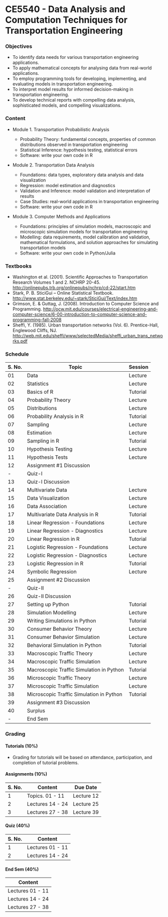 # CE5540 - Data Analysis and Computation Techniques for Transportation Engineering

### Objectives

- To identify data needs for various transportation engineering applications.
- To apply mathematical concepts for analysing data from real-world applications.
- To employ programming tools for developing, implementing, and evaluating models in transportation engineering.
- To interpret model results for informed decision-making in transportation engineering.
- To develop technical reports with compelling data analysis, sophisticated models, and compelling visualizations.

### Content

- Module 1. Transportation Probabilistic Analysis 
    - Probability Theory: fundamental concepts, properties of common distributions observed in transportation engineering
    - Statistical Inference: hypothesis testing, statistical errors
    - Software: write your own code in R

- Module 2. Transportation Data Analysis
    - Foundations: data types, exploratory data analysis and data visualization
    - Regression: model estimation and diagnostics
    - Validation and Inference: model validation and interpretation of results
    - Case Studies: real-world applications in transportation engineering
    - Software: write your own code in R

- Module 3. Computer Methods and Applications 
    - Foundations: principles of simulation models, macroscopic and microscopic simulation models for transportation engineering
    - Modelling: data requirements, model calibration and validation, mathematical formulations, and solution approaches for simulating transportation models
    - Software: write your own code in Python/Julia
    
### Textbooks

- Washington et al. (2001). Scientific Approaches to Transportation Research Volumes 1 and 2. NCHRP 20-45. http://onlinepubs.trb.org/onlinepubs/nchrp/cd-22/start.htm 
- Stark, P. B. SticiGui – Online Statistical Textbook. http://www.stat.berkeley.edu/~stark/SticiGui/Text/index.htm 
- Grimson, E. & Guttag, J. (2008). Introduction to Computer Science and Programming. http://ocw.mit.edu/courses/electrical-engineering-and-computer-science/6-00-introduction-to-computer-science-and-programming-fall-2008
- Sheffi, Y. (1985). Urban transportation networks (Vol. 6). Prentice-Hall, Englewood Cliffs, NJ. http://web.mit.edu/sheffi/www/selectedMedia/sheffi_urban_trans_networks.pdf 

### Schedule

  | S. No. | Topic                                      | Session  |
  |--------|--------------------------------------------|----------|
  | 01     | Data                                       | Lecture  |
  | 02     | Statistics                                 | Lecture  |
  | 03     | Basics of R                                | Tutorial |
  | 04     | Probability Theory                         | Lecture  |
  | 05     | Distributions                              | Lecture  |
  | 06     | Probability Analysis in R                  | Tutorial |
  | 07     | Sampling                                   | Lecture  |
  | 08     | Estimation                                 | Lecture  |
  | 09     | Sampling in R                              | Tutorial |
  | 10     | Hypothesis Testing                         | Lecture  |
  | 11     | Hypothesis Tests                           | Lecture  |
  | 12     | Assignment #1 Discussion                   |          |
  | -      | Quiz-I                                     |          |
  | 13     | Quiz-I Discussion                          |          |
  | 14     | Multivariate Data                          | Lecture  |
  | 15     | Data Visualization                         | Lecture  |
  | 16     | Data Association                           | Lecture  |
  | 17     | Multivariate Data Analysis in R            | Tutorial |
  | 18     | Linear Regression - Foundations            | Lecture  |
  | 19     | Linear Regression - Diagnostics            | Lecture  |
  | 20     | Linear Regression in R                     | Tutorial |
  | 21     | Logistic Regression - Foundations          | Lecture  |
  | 22     | Logistic Regression - Diagnostics          | Lecture  |
  | 23     | Logistic Regression in R                   | Tutorial |
  | 24     | Symbolic Regression                        | Lecture  |
  | 25     | Assignment #2 Discussion                   |          |
  | -      | Quiz-II                                    |          |
  | 26     | Quiz-II Discussion                         |          |
  | 27     | Setting up Python                          | Tutorial |
  | 28     | Simulation Modelling                       | Lecture  |
  | 29     | Writing Simulations in Python              | Tutorial |
  | 30     | Consumer Behavior Theory                   | Lecture  |
  | 31     | Consumer Behavior Simulation               | Lecture  |
  | 32     | Behavioral Simulation in Python            | Tutorial |
  | 33     | Macroscopic Traffic Theory                 | Lecture  |
  | 34     | Macroscopic Traffic Simulation             | Lecture  |
  | 35     | Macroscopic Traffic Simulation in Python   | Tutorial |
  | 36     | Microscopic Traffic Theory                 | Lecture  |
  | 37     | Microscopic Traffic Simulation             | Lecture  |
  | 38     | Microscopic Traffic Simulation in Python   | Tutorial |
  | 39     | Assignment #3 Discussion                   |          |
  | 40     | Surplus                                    |          |
  | -      | End Sem                                    |          |

### Grading

#### Tutorials (10%)
  
  - Grading for tutorials will be based on attendance, participation, and completion of tutorial problems. 

#### Assignments (10%)

  | S. No. | Content          | Due Date   |
  |--------|------------------|------------|
  | 1      | Topics.  01 - 11 | Lecture 12 |
  | 2      | Lectures 14 - 24 | Lecture 25 |
  | 3      | Lectures 27 - 38 | Lecture 39 |

#### Quiz (40%)

  | S. No. | Content          |
  |--------|------------------|
  | 1      | Lectures 01 - 11 |
  | 2      | Lectures 14 - 24 |

#### End Sem (40%)

  | Content          |
  |------------------|
  | Lectures 01 - 11 |
  | Lectures 14 - 24 |
  | Lectures 27 - 38 |